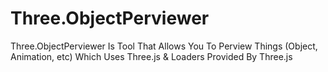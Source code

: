 # Three.ObjectPerviewer
Three.ObjectPerviewer Is Tool That Allows You To Perview Things (Object, Animation, etc) Which Uses Three.js & Loaders Provided By Three.js
